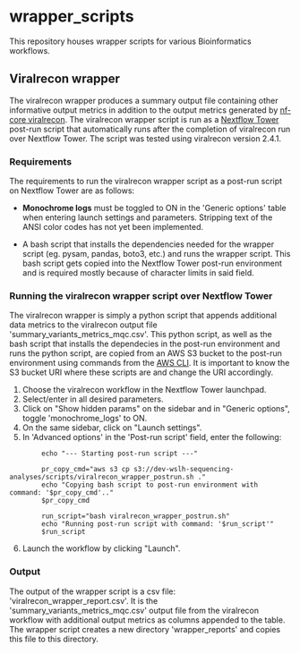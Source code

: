 # wrapper_scripts
This repository houses wrapper scripts for various Bioinformatics workflows.

## Viralrecon wrapper

The viralrecon wrapper produces a summary output file containing other informative output metrics in addition to the output metrics generated by [nf-core viralrecon](https://github.com/nf-core/viralrecon). The viralrecon wrapper script is run as a [Nextflow Tower](https://tower.nf/) post-run script that automatically runs after the completion of viralrecon run over Nextflow Tower. The script was tested using viralrecon version 2.4.1.

### Requirements

The requirements to run the viralrecon wrapper script as a post-run script on Nextflow Tower are as follows:

+ **Monochrome logs** must be toggled to ON in the 'Generic options' table when entering launch settings and parameters. Stripping text of the ANSI color codes has not yet been implemented.

+ A bash script that installs the dependencies needed for the wrapper script (eg. pysam, pandas, boto3, etc.) and runs the wrapper script. This bash script gets copied into the Nextflow Tower post-run environment and is required mostly because of character limits in said field.

### Running the viralrecon wrapper script over Nextflow Tower

The viralrecon wrapper is simply a python script that appends additional data metrics to the viralrecon output file 'summary_variants_metrics_mqc.csv'. This python script, as well as the bash script that installs the dependecies in the post-run environment and runs the python script, are copied from an AWS S3 bucket to the post-run environment using commands from the [AWS CLI](https://aws.amazon.com/cli/). It is important to know the S3 bucket URI where these scripts are and change the URI accordingly.


1. Choose the viralrecon workflow in the Nextflow Tower launchpad.
2. Select/enter in all desired parameters.
3. Click on "Show hidden params" on the sidebar and in "Generic options", toggle 'monochrome_logs' to ON.
4. On the same sidebar, click on "Launch settings".
5. In 'Advanced options' in the 'Post-run script' field, enter the following:
```
        echo "--- Starting post-run script ---"

        pr_copy_cmd="aws s3 cp s3://dev-wslh-sequencing-analyses/scripts/viralrecon_wrapper_postrun.sh ."
        echo "Copying bash script to post-run environment with command: '$pr_copy_cmd'.."
        $pr_copy_cmd

        run_script="bash viralrecon_wrapper_postrun.sh"
        echo "Running post-run script with command: '$run_script'"
        $run_script
```
6. Launch the workflow by clicking "Launch".

### Output

The output of the wrapper script is a csv file: 'viralrecon_wrapper_report.csv'. It is the 'summary_variants_metrics_mqc.csv' output file from the viralrecon workflow with additional output metrics as columns appended to the table. The wrapper script creates a new directory 'wrapper_reports' and copies this file to this directory.
